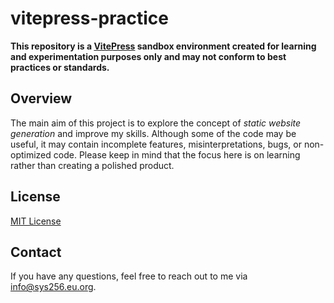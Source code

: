 # vitepress-practice

**This repository is a [VitePress](https://vitepress.dev) sandbox environment created for learning and experimentation purposes only and may not conform to best practices or standards.**

## Overview

The main aim of this project is to explore the concept of _static website generation_ and improve my skills. Although some of the code may be useful, it may contain incomplete features, misinterpretations, bugs, or non-optimized code. Please keep in mind that the focus here is on learning rather than creating a polished product.

## License

[MIT License](https://github.com/sys256/vitepress-practice?tab=readme-ov-file#)

## Contact

If you have any questions, feel free to reach out to me via [info@sys256.eu.org](mailto:info@sys256.eu.org).
